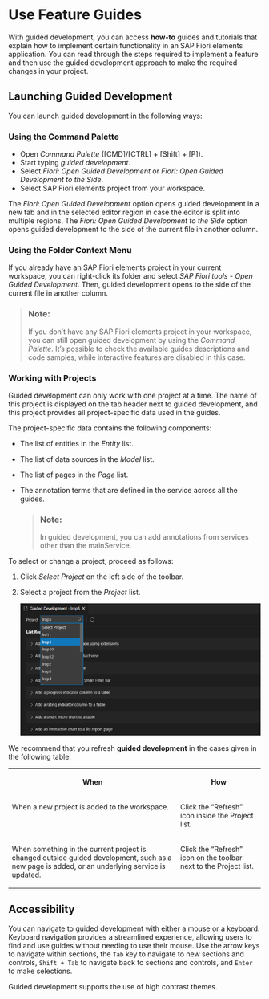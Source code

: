 <!-- loio0c9e518ecf704b2f80a2bed0eaca60ae -->

# Use Feature Guides

With guided development, you can access **how-to** guides and tutorials that explain how to implement certain functionality in an SAP Fiori elements application. You can read through the steps required to implement a feature and then use the guided development approach to make the required changes in your project.



<a name="loio0c9e518ecf704b2f80a2bed0eaca60ae__section_g4l_234_slb"/>

## Launching Guided Development

You can launch guided development in the following ways:



### Using the Command Palette

-   Open *Command Palette* \([CMD\]/[CTRL\] + [Shift\] + [P\]\).
-   Start typing *guided development*.
-   Select *Fiori: Open Guided Development* or *Fiori: Open Guided Development to the Side*.
-   Select SAP Fiori elements project from your workspace.

The *Fiori: Open Guided Development* option opens guided development in a new tab and in the selected editor region in case the editor is split into multiple regions. The *Fiori: Open Guided Development to the Side* option opens guided development to the side of the current file in another column.



### Using the Folder Context Menu

If you already have an SAP Fiori elements project in your current workspace, you can right-click its folder and select *SAP Fiori tools - Open Guided Development*. Then, guided development opens to the side of the current file in another column.

> ### Note:  
> If you don’t have any SAP Fiori elements project in your workspace, you can still open guided development by using the *Command Palette*. It’s possible to check the available guides descriptions and code samples, while interactive features are disabled in this case.



### Working with Projects

Guided development can only work with one project at a time. The name of this project is displayed on the tab header next to guided development, and this project provides all project-specific data used in the guides.

The project-specific data contains the following components:

-   The list of entities in the *Entity* list.

-   The list of data sources in the *Model* list.

-   The list of pages in the *Page* list.

-   The annotation terms that are defined in the service across all the guides.

    > ### Note:  
    > In guided development, you can add annotations from services other than the mainService.


To select or change a project, proceed as follows:

1.  Click *Select Project* on the left side of the toolbar.
2.  Select a project from the *Project* list.

    ![Select Project](images/SelectProject_9ea63e4.png)


We recommend that you refresh **guided development** in the cases given in the following table:


<table>
<tr>
<th valign="top">

When

</th>
<th valign="top">

How

</th>
</tr>
<tr>
<td valign="top">

When a new project is added to the workspace.

</td>
<td valign="top">

Click the “Refresh” icon inside the Project list.

</td>
</tr>
<tr>
<td valign="top">

When something in the current project is changed outside guided development, such as a new page is added, or an underlying service is updated.

</td>
<td valign="top">

Click the “Refresh” icon on the toolbar next to the Project list.

</td>
</tr>
</table>



<a name="loio0c9e518ecf704b2f80a2bed0eaca60ae__section_lc1_hwm_1rb"/>

## Accessibility

You can navigate to guided development with either a mouse or a keyboard. Keyboard navigation provides a streamlined experience, allowing users to find and use guides without needing to use their mouse. Use the arrow keys to navigate within sections, the `Tab` key to navigate to new sections and controls, `Shift + Tab` to navigate back to sections and controls, and `Enter` to make selections.

Guided development supports the use of high contrast themes.

